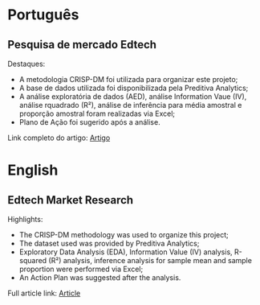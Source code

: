 # Português

## Pesquisa de mercado Edtech

Destaques:

- A metodologia CRISP-DM foi utilizada para organizar este projeto;
- A base de dados utilizada foi disponibilizada pela Preditiva Analytics;
- A análise exploratória de dados (AED), análise Information Vaue (IV), análise rquadrado (R²), análise de inferência para média amostral e proporção amostral foram realizadas via Excel;
- Plano de Ação foi sugerido após a análise.

Link completo do artigo: [Artigo](https://medium.com/@iuryleal/pesquisa-de-mercado-edtech-94d34e2260d0)



# English

## Edtech Market Research

Highlights:

- The CRISP-DM methodology was used to organize this project;
- The dataset used was provided by Preditiva Analytics;
- Exploratory Data Analysis (EDA), Information Value (IV) analysis, R-squared (R²) analysis, inference analysis for sample mean and sample proportion were performed via Excel;
- An Action Plan was suggested after the analysis.

Full article link: [Article](https://medium.com/@iuryleal/pesquisa-de-mercado-edtech-94d34e2260d0)
